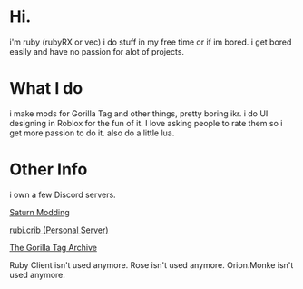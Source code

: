 # Hi.
i'm ruby (rubyRX or vec)
i do stuff in my free time or if im bored.
i get bored easily and have no passion for alot of projects.
# What I do
i make mods for Gorilla Tag and other things, pretty boring ikr.
i do UI designing in Roblox for the fun of it. I love asking people to rate them so i get more passion to do it.
also do a little lua.
# Other Info
i own a few Discord servers.

[Saturn Modding](https://discord.gg/4KSvR46PDH)

[rubi.crib (Personal Server)](https://discord.gg/pQZ8fCg6r6)

[The Gorilla Tag Archive](https://discord.gg/8ZBU6FuK33)

Ruby Client isn't used anymore.
Rose isn't used anymore.
Orion.Monke isn't used anymore.
